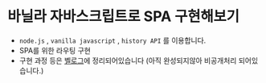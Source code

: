 # 바닐라 자바스크립트로 SPA 구현해보기

- `node.js` , `vanilla javascript` , `history API` 를 이용합니다.
- SPA를 위한 라우팅 구현
- 구현 과정 등은 [벨로그](https://velog.io/@chosule/SPA%ED%8E%98%EC%9D%B4%EC%A7%80)에 정리되어있습니다 (아직 완성되지않아 비공개처리 되어있습니다.)

  
